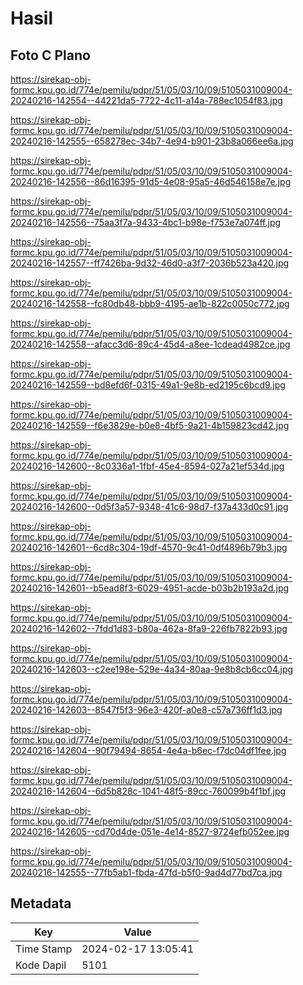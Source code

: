 # Hasil

## Foto C Plano

https://sirekap-obj-formc.kpu.go.id/774e/pemilu/pdpr/51/05/03/10/09/5105031009004-20240216-142554--44221da5-7722-4c11-a14a-788ec1054f83.jpg

https://sirekap-obj-formc.kpu.go.id/774e/pemilu/pdpr/51/05/03/10/09/5105031009004-20240216-142555--658278ec-34b7-4e94-b901-23b8a066ee6a.jpg

https://sirekap-obj-formc.kpu.go.id/774e/pemilu/pdpr/51/05/03/10/09/5105031009004-20240216-142556--86d16395-91d5-4e08-95a5-46d546158e7e.jpg

https://sirekap-obj-formc.kpu.go.id/774e/pemilu/pdpr/51/05/03/10/09/5105031009004-20240216-142556--75aa3f7a-9433-4bc1-b98e-f753e7a074ff.jpg

https://sirekap-obj-formc.kpu.go.id/774e/pemilu/pdpr/51/05/03/10/09/5105031009004-20240216-142557--ff7426ba-9d32-46d0-a3f7-2036b523a420.jpg

https://sirekap-obj-formc.kpu.go.id/774e/pemilu/pdpr/51/05/03/10/09/5105031009004-20240216-142558--fc80db48-bbb9-4195-ae1b-822c0050c772.jpg

https://sirekap-obj-formc.kpu.go.id/774e/pemilu/pdpr/51/05/03/10/09/5105031009004-20240216-142558--afacc3d6-89c4-45d4-a8ee-1cdead4982ce.jpg

https://sirekap-obj-formc.kpu.go.id/774e/pemilu/pdpr/51/05/03/10/09/5105031009004-20240216-142559--bd8efd6f-0315-49a1-9e8b-ed2195c6bcd9.jpg

https://sirekap-obj-formc.kpu.go.id/774e/pemilu/pdpr/51/05/03/10/09/5105031009004-20240216-142559--f6e3829e-b0e8-4bf5-9a21-4b159823cd42.jpg

https://sirekap-obj-formc.kpu.go.id/774e/pemilu/pdpr/51/05/03/10/09/5105031009004-20240216-142600--8c0336a1-1fbf-45e4-8594-027a21ef534d.jpg

https://sirekap-obj-formc.kpu.go.id/774e/pemilu/pdpr/51/05/03/10/09/5105031009004-20240216-142600--0d5f3a57-9348-41c6-98d7-f37a433d0c91.jpg

https://sirekap-obj-formc.kpu.go.id/774e/pemilu/pdpr/51/05/03/10/09/5105031009004-20240216-142601--6cd8c304-19df-4570-9c41-0df4896b79b3.jpg

https://sirekap-obj-formc.kpu.go.id/774e/pemilu/pdpr/51/05/03/10/09/5105031009004-20240216-142601--b5ead8f3-6029-4951-acde-b03b2b193a2d.jpg

https://sirekap-obj-formc.kpu.go.id/774e/pemilu/pdpr/51/05/03/10/09/5105031009004-20240216-142602--7fdd1d83-b80a-462a-8fa9-226fb7822b93.jpg

https://sirekap-obj-formc.kpu.go.id/774e/pemilu/pdpr/51/05/03/10/09/5105031009004-20240216-142603--c2ee198e-529e-4a34-80aa-9e8b8cb6cc04.jpg

https://sirekap-obj-formc.kpu.go.id/774e/pemilu/pdpr/51/05/03/10/09/5105031009004-20240216-142603--8547f5f3-96e3-420f-a0e8-c57a736ff1d3.jpg

https://sirekap-obj-formc.kpu.go.id/774e/pemilu/pdpr/51/05/03/10/09/5105031009004-20240216-142604--90f79494-8654-4e4a-b6ec-f7dc04df1fee.jpg

https://sirekap-obj-formc.kpu.go.id/774e/pemilu/pdpr/51/05/03/10/09/5105031009004-20240216-142604--6d5b828c-1041-48f5-89cc-760099b4f1bf.jpg

https://sirekap-obj-formc.kpu.go.id/774e/pemilu/pdpr/51/05/03/10/09/5105031009004-20240216-142605--cd70d4de-051e-4e14-8527-9724efb052ee.jpg

https://sirekap-obj-formc.kpu.go.id/774e/pemilu/pdpr/51/05/03/10/09/5105031009004-20240216-142555--77fb5ab1-fbda-47fd-b5f0-9ad4d77bd7ca.jpg


## Metadata

| Key        | Value               |
| ---------- | ------------------- |
| Time Stamp | 2024-02-17 13:05:41 |
| Kode Dapil | 5101                |



